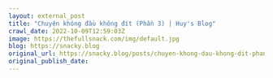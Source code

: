 ```yaml
---
layout: external_post
title: "Chuyện không đầu không đít (Phần 3) | Huy's Blog"
crawl_date: 2022-10-09T12:59:03Z
image: https://thefullsnack.com/img/default.jpg
blog: https://snacky.blog
original_url: https://snacky.blog/posts/chuyen-khong-dau-khong-dit-phan-3.html
original_publish_date: 
---
```


